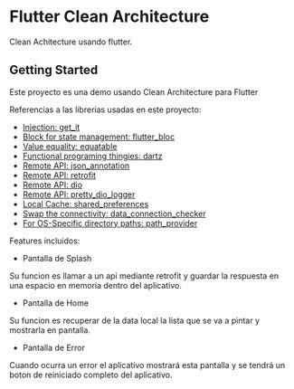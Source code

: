# Flutter Clean Architecture

Clean Achitecture usando flutter.

## Getting Started

Este proyecto es una demo usando Clean Architecture para Flutter

Referencias a las librerias usadas en este proyecto:

- [Injection: get_it](https://pub.dev/packages/get_it)
- [Block for state management: flutter_bloc](https://pub.dev/packages/flutter_bloc)
- [Value equality: equatable](https://pub.dev/packages/equatable)
- [Functional programing thingies: dartz](https://pub.dev/packages/dartz)
- [Remote API: json_annotation](https://pub.dev/packages/json_annotation)
- [Remote API: retrofit](https://pub.dev/packages/retrofit)
- [Remote API: dio](https://pub.dev/packages/dio)
- [Remote API: pretty_dio_logger](https://pub.dev/packages/pretty_dio_logger)
- [Local Cache: shared_preferences](https://pub.dev/packages/shared_preferences)
- [Swap the connectivity: data_connection_checker](https://pub.dev/packages/data_connection_checker)
- [For OS-Specific directory paths: path_provider](https://pub.dev/packages/path_provider)


Features incluidos:

- Pantalla de Splash

Su funcion es llamar a un api mediante retrofit y guardar la respuesta en una espacio en memoria dentro del aplicativo.

- Pantalla de Home

Su funcion es recuperar de la data local la lista que se va a pintar y mostrarla en pantalla.

- Pantalla de Error

Cuando ocurra un error el aplicativo mostrará esta pantalla y se tendrá un boton de reiniciado completo del aplicativo.